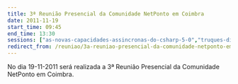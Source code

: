 ```yaml
---
title: 3ª Reunião Presencial da Comunidade NetPonto em Coimbra
date: 2011-11-19
start_time: 09:45
end_time: 13:30
sessions: ["as-novas-capacidades-assincronas-do-csharp-5-0","truques-dicas-no-desenvolvimento-para-windows-phone"]
redirect_from: /reuniao/3a-reuniao-presencial-da-comunidade-netponto-em-coimbra/
---
```

No dia 19-11-2011 será realizada a 3ª Reunião Presencial da Comunidade NetPonto em Coimbra.